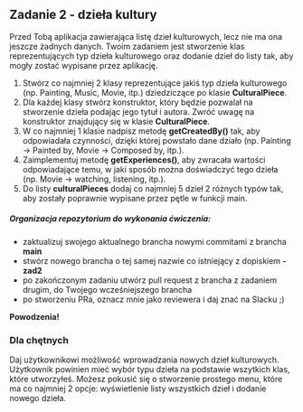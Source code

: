 ## Zadanie 2 - dzieła kultury

Przed Tobą aplikacja zawierająca listę dzieł kulturowych, lecz nie ma ona jeszcze żadnych danych. Twoim zadaniem jest
stworzenie klas reprezentujących typ dzieła kulturowego oraz dodanie dzieł do listy tak, aby mogły zostać wypisane przez
aplikację.

1. Stwórz co najmniej 2 klasy reprezentujące jakiś typ dzieła kulturowego (np. Painting, Music, Movie, itp.)
   dziedziczące po klasie **CulturalPiece**.
2. Dla każdej klasy stwórz konstruktor, który będzie pozwalał na stworzenie dzieła podając jego tytuł i autora. Zwróć
   uwagę na konstruktor znajdujący się w klasie **CulturalPiece**.
3. W co najmniej 1 klasie nadpisz metodę **getCreatedBy()** tak, aby odpowiadała czynności, dzięki której powstało dane
   działo (np. Painting -> Painted by, Movie -> Composed by, itp.).
4. Zaimplementuj metodę **getExperiences()**, aby zwracała wartości odpowiadające temu, w jaki sposób można doświadczyć
   tego dzieła (np. Movie -> watching, listening, itp.).
5. Do listy **culturalPieces** dodaj co najmniej 5 dzieł 2 różnych typów tak, aby zostały poprawnie wypisane przez pętle
   w funkcji main.

##### Organizacja repozytorium do wykonania ćwiczenia:

- zaktualizuj swojego aktualnego brancha nowymi commitami z brancha **main**
- stwórz nowego brancha o tej samej nazwie co istniejący z dopiskiem **-zad2**
- po zakończonym zadaniu utwórz pull request z brancha z zadaniem drugim, do Twojego wcześniejszego brancha
- po stworzeniu PRa, oznacz mnie jako reviewera i daj znać na Slacku ;)

**Powodzenia!**

### Dla chętnych

Daj użytkownikowi możliwość wprowadzania nowych dzieł kulturowych. Użytkownik powinien mieć wybór typu dzieła na
podstawie wszytkich klas, które utworzyłeś.
Możesz pokusić się o stworzenie prostego menu, które ma co najmniej 2 opcje: wyświetlenie listy wszystkich dzieł i
dodanie nowego dzieła.
